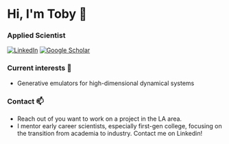 # Hi, I'm Toby 👋

### Applied Scientist
[![LinkedIn](https://img.shields.io/static/v1?label=&message=LinkedIn&color=0077B5&style=flat-square&logo=linkedin)](https://www.linkedin.com/in/bischtob)
[![Google Scholar](https://img.shields.io/static/v1?label=&message=Google%20Scholar&color=gray&style=flat-square&logo=google-scholar)](https://scholar.google.com/citations?user=90o1ec0AAAAJ&hl=en)

### Current interests 🤔
- Generative emulators for high-dimensional dynamical systems

### Contact 📫 
- Reach out of you want to work on a project in the LA area.
- I mentor early career scientists, especially first-gen college, focusing on the transition from academia to industry. Contact me on Linkedin!
